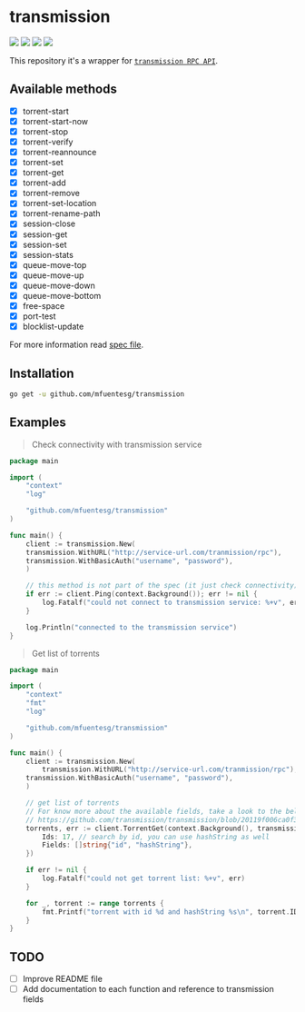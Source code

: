 # transmission

![](https://img.shields.io/codecov/c/github/mfuentesg/transmission/master)
![](https://img.shields.io/github/languages/top/mfuentesg/transmission)
![](https://github.com/mfuentesg/transmission/workflows/Go/badge.svg?branch=master)
![](https://img.shields.io/github/license/mashape/apistatus.svg?maxAge=2592000)

This repository it's a wrapper for [`transmission RPC API`](https://github.com/transmission/transmission/blob/master/extras/rpc-spec.txt).

## Available methods

- [x] torrent-start
- [x] torrent-start-now
- [x] torrent-stop
- [x] torrent-verify
- [x] torrent-reannounce
- [x] torrent-set
- [x] torrent-get
- [x] torrent-add
- [x] torrent-remove
- [x] torrent-set-location
- [x] torrent-rename-path
- [x] session-close
- [x] session-get
- [x] session-set
- [x] session-stats
- [x] queue-move-top
- [x] queue-move-up
- [x] queue-move-down
- [x] queue-move-bottom
- [x] free-space
- [x] port-test
- [x] blocklist-update

For more information read [spec file](https://github.com/transmission/transmission/blob/master/extras/rpc-spec.txt).

## Installation

```bash
go get -u github.com/mfuentesg/transmission
```

## Examples

> Check connectivity with transmission service

```go
package main

import (
    "context"
    "log"

    "github.com/mfuentesg/transmission"
)

func main() {
    client := transmission.New(
	transmission.WithURL("http://service-url.com/tranmission/rpc"),
	transmission.WithBasicAuth("username", "password"),
    )

    // this method is not part of the spec (it just check connectivity)
    if err := client.Ping(context.Background()); err != nil {
        log.Fatalf("could not connect to transmission service: %+v", err)
    }

    log.Println("connected to the transmission service")
}
```

> Get list of torrents
```go
package main

import (
    "context"
    "fmt"
    "log"

    "github.com/mfuentesg/transmission"
)

func main() {
    client := transmission.New(
        transmission.WithURL("http://service-url.com/tranmission/rpc"),
	transmission.WithBasicAuth("username", "password"),
    )

    // get list of torrents
    // For know more about the available fields, take a look to the below link
    // https://github.com/transmission/transmission/blob/20119f006ca0f3a13245b379c74254c92f372910/extras/rpc-spec.txt#L111
    torrents, err := client.TorrentGet(context.Background(), transmission.TorrentGet{
        Ids: 17, // search by id, you can use hashString as well
        Fields: []string{"id", "hashString"},
    })

    if err != nil {
        log.Fatalf("could not get torrent list: %+v", err)
    }

    for _, torrent := range torrents {
    	fmt.Printf("torrent with id %d and hashString %s\n", torrent.ID, torrent.HashString)
    }
}
```

## TODO
- [ ] Improve README file
- [ ] Add documentation to each function and reference to transmission fields
